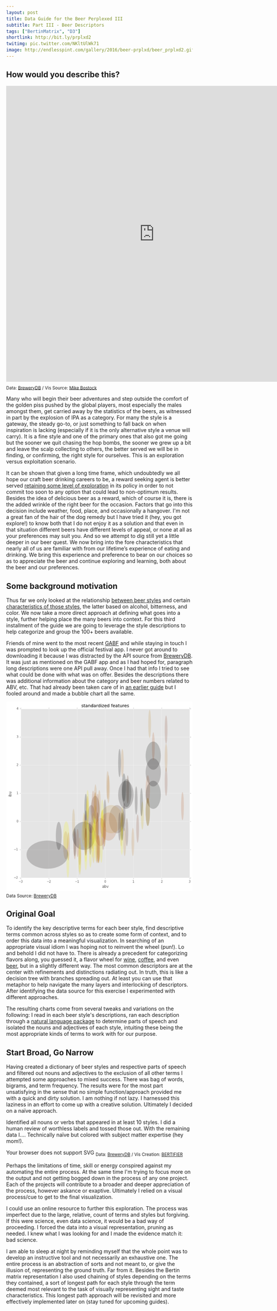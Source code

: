 ```yaml
---
layout: post
title: Data Guide for the Beer Perplexed III
subtitle: Part III - Beer Descriptors 
tags: ["BertinMatrix", "D3"]
shortlink: http://bit.ly/prplxd2
twitimg: pic.twitter.com/NKltUlWk71
image: http://endlesspint.com/gallery/2016/beer-prplxd/beer_prplxd2.gif
---
```


## How would you describe this?


<iframe src="http://endlesspint.com/gallery/2017/beer-prplxd/wheel/index.html" width="800" height="800" marginwidth="0" marginheight="0" scrolling="no" frameBorder="0"></iframe>
<sub>Data: <a href="http://www.brewerydb.com/" target="_blank">BreweryDB</a> / Vis Source: <a href="https://bl.ocks.org/mbostock/4348373" target="_blank">Mike Bostock</a></sub>


Many who will begin their beer adventures and step outside the comfort of the golden piss pushed by the global players, most especially the males amongst them, get carried away by the statistics of the beers, as witnessed in part by the explosion of IPA as a category. For many the style is a gateway, the steady go-to, or just something to fall back on when inspiration is lacking (especially if it is the only alternative style a venue will carry). It is a fine style and one of the primary ones that also got me going but the sooner we quit chasing the hop bombs, the sooner we grew up a bit and leave the scalp collecting to others, the better served we will be in finding, or confirming, the right style for ourselves. This is an exploration versus exploitation scenario. 

It can be shown that given a long time frame, which undoubtedly we all hope our craft beer drinking careers to be, a reward seeking agent is better served <a href="https://www.youtube.com/watch?v=f8_ZIe8Wfkk" target="_blank">retaining some level of exploration</a> in its policy in order to not commit too soon to any option that could lead to non-optimum results. Besides the idea of delicious beer as a reward, which of course it is, there is the added wrinkle of the right beer for the occasion. Factors that go into this decision include weather, food, place, and occasionally a hangover. I'm not a great fan of the hair of the dog remedy but I have tried it (hey, you got explore!) to know both that I do not enjoy it as a solution and that even in that situation different beers have different levels of appeal, or none at all as your preferences may suit you. And so we attempt to dig still yet a little deeper in our beer quest. We now bring into the fore characteristics that nearly all of us are familiar with from our lifetime’s experience of eating and drinking. We bring this experience and preference to bear on our choices so as to appreciate the beer and continue exploring and learning, both about the beer and our preferences.

## Some background motivation

Thus far we only looked at the relationship [between beer styles](/2016-10-10-beer-introductions-1) and certain [characteristics of those styles](/2016-11-18-beer-introductions-2), the latter based on alcohol, bitterness, and color. We now take a more direct approach at defining what goes into a style, further helping place the many beers into context. For this third installment of the guide we are going to leverage the style descriptions to help categorize and group the 100+ beers available.

Friends of mine went to the most recent <a href="https://www.greatamericanbeerfestival.com/" target="_blank">GABF</a> and while staying in touch I was prompted to look up the official festival app. I never got around to downloading it because I was distracted by the API source from <a href="http://www.brewerydb.com/" target="_blank">BreweryDB</a>. It was just as mentioned on the GABF app and as I had hoped for, paragraph long descriptions were one API pull away. Once I had that info I tried to see what could be done with what was on offer. Besides the descriptions there was additional information about the category and beer numbers related to ABV, etc. That had already been taken care of in [an earlier guide](/2016-11-18-beer-introductions-2) but I fooled around and made a bubble chart all the same.

<img src="/gallery/2017/beer-prplxd/style_stn.png" alt="style_stn_bubble" align="middle" width="800" /><br>
<sub>Data Source: <a href="http://www.brewerydb.com/" target="_blank">BreweryDB</a></sub>

## Original Goal 

To identify the key descriptive terms for each beer style, find descriptive terms common across styles so as to create some form of context, and to order this data into a meaningful visualization. In searching of an appropriate visual idiom I was hoping not to reinvent the wheel (pun!). Lo and behold I did not have to. There is already a precedent for categorizing flavors along, you guessed it, a flavor wheel for <a href="http://www.thewinecellarinsider.com/wine-topics/wine-educational-questions/davis-aroma-wheel/" target="_blank">wine</a>, <a href="https://www.jasondavies.com/coffee-wheel/" target="_blank">coffee</a>, and even <a href="http://www.beerflavorwheel.com/" target="_blank">beer</a>, but in a slightly different way. The most common descriptors are at the center with refinements and distinctions radiating out. In truth, this is like a decision tree with branches spreading out. At least you can use that metaphor to help navigate the many layers and interlocking of descriptors. After identifying the data source for this exercise I experimented with different approaches. 

The resulting charts come from several tweaks and variations on the following: I read in each beer style's descriptions, ran each description through a <a href="http://www.nltk.org/" target="_blank">natural language package</a> to determine parts of speech and isolated the nouns and adjectives of each style, intuiting these being the most appropriate kinds of terms to work with for our purpose. 

## Start Broad, Go Narrow

Having created a dictionary of beer styles and respective parts of speech and filtered out nouns and adjectives to the exclusion of all other terms I attempted some approaches to mixed success. There was bag of words, bigrams, and term frequency. The results were for the most part unsatisfying in the sense that no simple function/approach provided me with a quick and dirty solution. I am nothing if not lazy. I harnessed this laziness in an effort to come up with a creative solution. Ultimately I decided on a naïve approach. 

Identified all nouns or verbs that appeared in at least 10 styles. I did a human review of worthless labels and tossed those out. With the remaining data I…. Technically naïve but colored with subject matter expertise (hey mom!). 

<!-- img src="/gallery/2017/beer-prplxd/bertifier_Matrix (3).svg" width="800"-->

<object type="image/svg+xml" data="/gallery/2017/beer-prplxd/bertifier_Matrix (3).svg">
  Your browser does not support SVG
</object>
<sub>Data: <a href="http://www.brewerydb.com/" target="_blank">BreweryDB</a> / Vis Creation: <a href="http://www.bertifier.com/" target="_blank">BERTIFIER</a></sub>


Perhaps the limitations of time, skill or energy conspired against my automating the entire process. At the same time I'm trying to focus more on the output and not getting bogged down in the process of any one project. Each of the projects will contribute to a broader and deeper appreciation of the process, however askance or exaptive. Ultimately I relied on a visual process/cue to get to the final visualization. 

I could use an online resource to further this exploration. The process was imperfect due to the large, relative, count of terms and styles but forgiving. If this were science, even data science, it would be a bad way of proceeding. I forced the data into a visual representation, pruning as needed. I knew what I was looking for and I made the evidence match it: bad science. 

I am able to sleep at night by reminding myself that the whole point was to develop an instructive tool and not necessarily an exhaustive one. The entire process is an abstraction of sorts and not meant to, or give the illusion of, representing the ground truth. Far from it. Besides the Bertin matrix representation I also used chaining of styles depending on the terms they contained, a sort of longest path for each style through the term deemed most relevant to the task of visually representing sight and taste characteristics. This longest path approach will be revisited and more effectively implemented later on (stay tuned for upcoming guides). 

